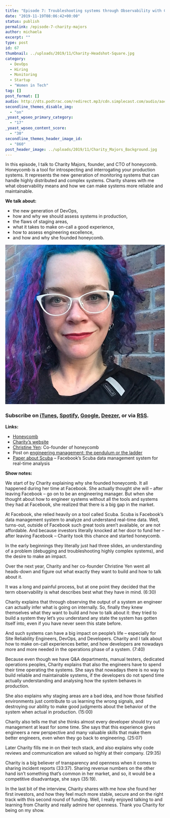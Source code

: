 ```yaml
---
title: "Episode 7: Troubleshooting systems through Observability with Charity Majors"
date: "2019-11-19T08:06:42+00:00"
status: publish
permalink: /episode-7-charity-majors
author: michaela
excerpt: ""
type: post
id: 67
thumbnail: ../uploads/2019/11/Charity-Headshot-Square.jpg
category:
  - DevOps
  - Hiring
  - Monitoring
  - Startup
  - "Women in Tech"
tag: []
post_format: []
audio: http://dts.podtrac.com/redirect.mp3/cdn.simplecast.com/audio/aaca90/aaca909a-e34f-49ae-a86f-f59e4fa807f0/1d63a2c8-dfd9-464d-893b-8baf182cbe3b/charity-majors-episode-7-ready_tc.mp3
secondline_themes_disable_img:
  - "on"
_yoast_wpseo_primary_category:
  - "17"
_yoast_wpseo_content_score:
  - "30"
secondline_themes_header_image_id:
  - "860"
post_header_image: ../uploads/2019/11/Charity_Majors_Background.jpg
---
```


In this episode, I talk to Charity Majors, founder, and CTO of honeycomb. Honeycomb is a tool for introspecting and interrogating your production systems. It represents the new generation of monitoring systems that can handle highly distributed and complex systems. Charity shares with me what observability means and how we can make systems more reliable and maintainable.

**We talk about:**

- the new generation of DevOps,
- how and why we should assess systems in production,
- the flaws of staging areas,
- what it takes to make on-call a good experience,
- how to assess engineering excellence,
- and how and why she founded honeycomb.

![](../uploads/2019/11/Charity-Headshot-Square.jpg)

### Subscribe on [iTunes](https://podcasts.apple.com/at/podcast/software-engineering-unlocked/id1477527378?l=en), [Spotify](https://open.spotify.com/show/2wz1OneBIDXpbBYeuyIsJL?si=2I0R0HuaTLK6RT0f7lDIFg), [Google](https://www.google.com/podcasts?feed=aHR0cHM6Ly9mZWVkcy5zaW1wbGVjYXN0LmNvbS9LMV9tdjBDSg%3D%3D), [Deezer](https://www.deezer.com/show/465682), or via [RSS](https://www.software-engineering-unlocked.com/subscribe/).

**Links:**

- [Honeycomb](https://www.honeycomb.io/)
- [Charity’s website](https://charity.wtf/)
- [Christine Yen](https://twitter.com/cyen): Co-founder of honeycomb
- Post on [engineering management: the pendulum or the ladder](https://charity.wtf/2019/01/04/engineering-management-the-pendulum-or-the-ladder/)
- [Paper about Scuba](https://research.fb.com/wp-content/uploads/2016/11/scuba-diving-into-data-at-facebook.pdf) – Facebook’s Scuba data management system for real-time analysis

**Show notes:**

We start of by Charity explaining why she founded honeycomb. It all happened during her time at Facebook. She actually thought she will – after leaving Facebook – go on to be an engineering manager. But when she thought about how to engineer systems without all the tools and systems they had at Facebook, she realized that there is a big gap in the market.

At Facebook, she relied heavily on a tool called Scuba. Scuba is Facebook’s data management system to analyze and understand real-time data. Well, turns-out, outside of Facebook such great tools aren’t available, or are not affordable. And because investors literally knocked at her door to fund her – after leaving Facebook – Charity took this chance and started honeycomb.

In the early beginnings they literally just had three slides, an understanding of a problem (debugging and troubleshooting highly complex systems), and the desire to make an impact.

Over the next year, Charity and her co-founder Christine Yen went all heads-down and figure out what exactly they want to build and how to talk about it.

It was a long and painful process, but at one point they decided that the term observability is what describes best what they have in mind. (6:30)

Charity explains that through observing the output of a system an engineer can actually infer what is going on internally. So, finally they knew themselves what they want to build and how to talk about it: they tried to build a system they let’s you understand any state the system has gotten itself into, even if you have never seen this state before.

And such systems can have a big impact on people’s life – especially for Site Reliability Engineers, DevOps, and Developers. Charity and I talk about how to make on-call experiences better, and how developers are nowadays more and more needed in the operations phase of a system. (7:40)

Because even though we have Q&amp;A departments, manual testers, dedicated operations peoples, Charity explains that also the engineers have to spend their time operating the systems. She says that nowadays there is no way to build reliable and maintainable systems, if the developers do not spend time actually understanding and analysing how the system behaves in production.

She also explains why staging areas are a bad idea, and how those falsified environments just contribute to us learning the wrong signals, and destroying our ability to make good judgments about the behavior of the system when actual in production. (15:00)

Charity also tells me that she thinks almost every developer should try out management at least for some time. She says that this experience gives engineers a new perspective and many valuable skills that make them better engineers, even when they go back to engineering. (25:07)

Later Charity fills me in on their tech stack, and also explains why code reviews and communication are valued so highly at their company. (29:35)

Charity is a big believer of transparency and openness when it comes to sharing incident reports (33:37). Sharing revenue numbers on the other hand isn’t something that’s common in her market, and so, it would be a competitive disadvantage, she says (35:19).

In the last bit of the interview, Charity shares with me how she found her first investors, and how they feel much more stable, secure and on the right track with this second round of funding. Well, I really enjoyed talking to and learning from Charity and really admire her openness. Thank you Charity for being on my show.
